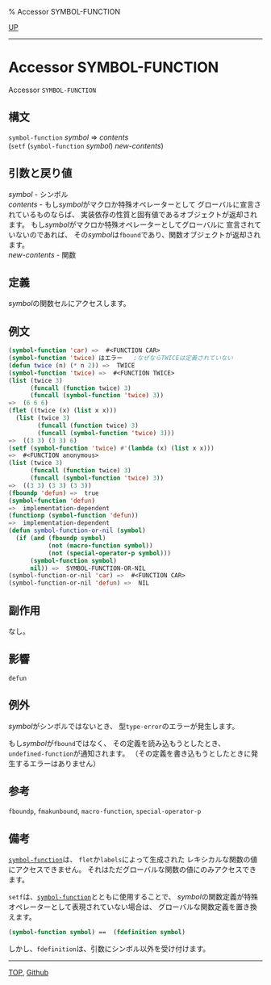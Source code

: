 % Accessor SYMBOL-FUNCTION

[UP](10.2.html)  

---

# Accessor SYMBOL-FUNCTION


Accessor `SYMBOL-FUNCTION`


## 構文

`symbol-function` *symbol* => *contents*  
(`setf` (`symbol-function` *symbol*) *new-contents*)


## 引数と戻り値

*symbol* - シンボル  
*contents* - もし*symbol*がマクロか特殊オペレーターとして
グローバルに宣言されているものならば、
実装依存の性質と固有値であるオブジェクトが返却されます。
もし*symbol*がマクロか特殊オペレーターとしてグローバルに
宣言されていないのであれば、
その*symbol*は`fbound`であり、関数オブジェクトが返却されます。  
*new-contents* - 関数


## 定義

*symbol*の関数セルにアクセスします。


## 例文

```lisp
(symbol-function 'car) =>  #<FUNCTION CAR>
(symbol-function 'twice) はエラー   ;なぜならTWICEは定義されていない
(defun twice (n) (* n 2)) =>  TWICE
(symbol-function 'twice) =>  #<FUNCTION TWICE>
(list (twice 3)
      (funcall (function twice) 3)
      (funcall (symbol-function 'twice) 3))
=>  (6 6 6)
(flet ((twice (x) (list x x)))
  (list (twice 3)
        (funcall (function twice) 3)
        (funcall (symbol-function 'twice) 3)))
=>  ((3 3) (3 3) 6)   
(setf (symbol-function 'twice) #'(lambda (x) (list x x)))
=>  #<FUNCTION anonymous>
(list (twice 3)
      (funcall (function twice) 3)
      (funcall (symbol-function 'twice) 3))
=>  ((3 3) (3 3) (3 3))
(fboundp 'defun) =>  true
(symbol-function 'defun)
=>  implementation-dependent
(functionp (symbol-function 'defun))
=>  implementation-dependent
(defun symbol-function-or-nil (symbol)
  (if (and (fboundp symbol) 
           (not (macro-function symbol))
           (not (special-operator-p symbol)))
      (symbol-function symbol)
      nil)) =>  SYMBOL-FUNCTION-OR-NIL
(symbol-function-or-nil 'car) =>  #<FUNCTION CAR>
(symbol-function-or-nil 'defun) =>  NIL
```


## 副作用

なし。


## 影響

`defun`


## 例外

*symbol*がシンボルではないとき、
型`type-error`のエラーが発生します。

もし*symbol*が`fbound`ではなく、
その定義を読み込もうとしたとき、
`undefined-function`が通知されます。
（その定義を書き込もうとしたときに発生するエラーはありません）


## 参考

`fboundp`,
`fmakunbound`,
`macro-function`,
`special-operator-p`


## 備考

[`symbol-function`](10.2.symbol-function.html)は、
`flet`か`labels`によって生成された
レキシカルな関数の値にアクセスできません。
それはただグローバルな関数の値にのみアクセスできます。

`setf`は、[`symbol-function`](10.2.symbol-function.html)とともに使用することで、
*symbol*の関数定義が特殊オペレーターとして表現されていない場合は、
グローバルな関数定義を置き換えます。

```lisp
(symbol-function symbol) ==  (fdefinition symbol)
```

しかし、`fdefinition`は、引数にシンボル以外を受け付けます。


---
[TOP](index.html),  [Github](https://github.com/nptcl/npt-japanese)

